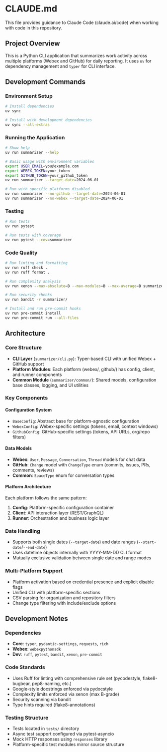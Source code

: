 # CLAUDE.md

This file provides guidance to Claude Code (claude.ai/code) when working with code in this repository.

## Project Overview

This is a Python CLI application that summarizes work activity across multiple platforms (Webex and GitHub) for daily reporting. It uses `uv` for dependency management and `typer` for CLI interface.

## Development Commands

### Environment Setup
```bash
# Install dependencies
uv sync

# Install with development dependencies  
uv sync --all-extras
```

### Running the Application
```bash
# Show help
uv run summarizer --help

# Basic usage with environment variables
export USER_EMAIL=you@example.com
export WEBEX_TOKEN=your_token
export GITHUB_TOKEN=your_github_token
uv run summarizer --target-date=2024-06-01

# Run with specific platforms disabled
uv run summarizer --no-github --target-date=2024-06-01
uv run summarizer --no-webex --target-date=2024-06-01
```

### Testing
```bash
# Run tests
uv run pytest

# Run tests with coverage
uv run pytest --cov=summarizer
```

### Code Quality
```bash
# Run linting and formatting
uv run ruff check .
uv run ruff format .

# Run complexity analysis
uv run xenon --max-absolute=B --max-modules=B --max-average=B summarizer/

# Run security checks
uv run bandit -r summarizer/

# Install and run pre-commit hooks
uv run pre-commit install
uv run pre-commit run --all-files
```

## Architecture

### Core Structure
- **CLI Layer** (`summarizer/cli.py`): Typer-based CLI with unified Webex + GitHub support
- **Platform Modules**: Each platform (webex/, github/) has config, client, and runner components
- **Common Module** (`summarizer/common/`): Shared models, configuration base classes, logging, and UI utilities

### Key Components

#### Configuration System
- `BaseConfig`: Abstract base for platform-agnostic configuration
- `WebexConfig`: Webex-specific settings (tokens, email, context windows)  
- `GithubConfig`: GitHub-specific settings (tokens, API URLs, org/repo filters)

#### Data Models
- **Webex**: `User`, `Message`, `Conversation`, `Thread` models for chat data
- **GitHub**: `Change` model with `ChangeType` enum (commits, issues, PRs, comments, reviews)
- **Common**: `SpaceType` enum for conversation types

#### Platform Architecture
Each platform follows the same pattern:
1. **Config**: Platform-specific configuration container
2. **Client**: API interaction layer (REST/GraphQL)
3. **Runner**: Orchestration and business logic layer

### Date Handling
- Supports both single dates (`--target-date`) and date ranges (`--start-date`/`--end-date`)
- Uses datetime objects internally with YYYY-MM-DD CLI format
- Mutually exclusive validation between single date and range modes

### Multi-Platform Support
- Platform activation based on credential presence and explicit disable flags
- Unified CLI with platform-specific sections
- CSV parsing for organization and repository filters
- Change type filtering with include/exclude options

## Development Notes

### Dependencies
- **Core**: `typer`, `pydantic-settings`, `requests`, `rich`
- **Webex**: `webexpythonsdk` 
- **Dev**: `ruff`, `pytest`, `bandit`, `xenon`, `pre-commit`

### Code Standards
- Uses Ruff for linting with comprehensive rule set (pycodestyle, flake8-bugbear, pep8-naming, etc.)
- Google-style docstrings enforced via pydocstyle
- Complexity limits enforced via xenon (max B-grade)
- Security scanning via bandit
- Type hints required (flake8-annotations)

### Testing Structure
- Tests located in `tests/` directory
- Async test support configured via pytest-asyncio
- Mock HTTP responses using `responses` library
- Platform-specific test modules mirror source structure